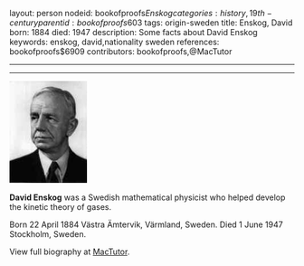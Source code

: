 layout: person
nodeid: bookofproofs$Enskog
categories: history,19th-century
parentid: bookofproofs$603
tags: origin-sweden
title: Enskog, David
born: 1884
died: 1947
description: Some facts about David Enskog
keywords: enskog, david,nationality sweden
references: bookofproofs$6909
contributors: bookofproofs,@MacTutor

---


---

![Enskog.jpg](https://github.com/bookofproofs/bookofproofs.github.io/blob/main/_sources/_assets/images/portraits/Enskog.jpg?raw=true)

**David Enskog**  was a Swedish mathematical physicist who helped develop the kinetic theory of gases.

Born 22 April 1884 Västra Ämtervik, Värmland, Sweden. Died 1 June 1947 Stockholm, Sweden.


View full biography at [MacTutor](https://mathshistory.st-andrews.ac.uk/Biographies/Enskog/).